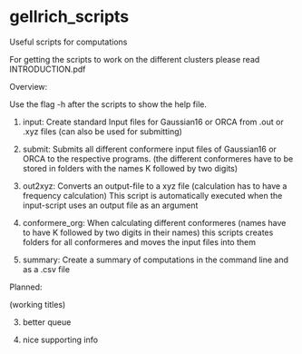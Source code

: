 # gellrich_scripts
Useful scripts for computations

For getting the scripts to work on the different clusters please read INTRODUCTION.pdf 

Overview:

Use the flag -h after the scripts to show the help file.

1) input: 
Create standard Input files for Gaussian16 or ORCA from .out or .xyz files
(can also be used for submitting)

2) submit: 
Submits all different conformere input files of Gaussian16 or ORCA to the respective programs. 
(the different conformeres have to be stored in folders with the names K followed by two digits)

3) out2xyz: 
Converts an output-file to a xyz file (calculation has to have a frequency calculation)
This script is automatically executed when the input-script uses an output file as an argument

4) conformere_org: 
When calculating different conformeres (names have to have K followed by two digits in their names)
this scripts creates folders for all conformeres and moves the input files into them

5) summary: 
Create a summary of computations in the command line and as a .csv file

Planned:

(working titles)

 3) better queue

 4) nice supporting info
